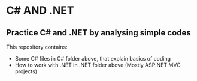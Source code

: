 # C# AND .NET

## Practice C# and .NET by analysing simple codes

This repository contains:
* Some C# files in C# folder above, that explain basics of coding 
* How to work with .NET in .NET folder above (Mostly ASP.NET MVC projects)

